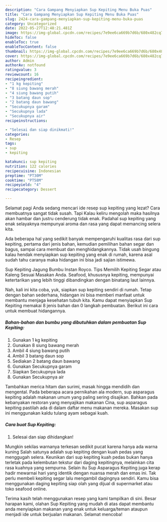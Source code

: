 ```yaml
---
description: "Cara Gampang Menyiapkan Sup Kepiting Menu Buka Puas"
title: "Cara Gampang Menyiapkan Sup Kepiting Menu Buka Puas"
slug: 2424-cara-gampang-menyiapkan-sup-kepiting-menu-buka-puas
category: Uncategorized
date: 2022-05-27T12:48:21.481Z
image: https://img-global.cpcdn.com/recipes/7e9ee6ca669b7d6b/680x482cq70/sup-kepiting-foto-resep-utama.jpg
hideToc: false
enableToc: true
enableTocContent: false
thumbnail: https://img-global.cpcdn.com/recipes/7e9ee6ca669b7d6b/680x482cq70/sup-kepiting-foto-resep-utama.jpg
cover: https://img-global.cpcdn.com/recipes/7e9ee6ca669b7d6b/680x482cq70/sup-kepiting-foto-resep-utama.jpg
author: Admin
authorAv: notfound
ratingvalue: 3
reviewcount: 16
recipeingredient:
- "1 kg kepiting"
- "8 siung bawang merah"
- "4 siung bawang putih"
- "3 batang daun sop"
- "2 batang daun bawang"
- "Secukupnya garam"
- "Secukupnya lada"
- "Secukupnya air"
recipeinstructions:

- "Selesai dan siap dinikmati!"
categories:
- Resep
tags:
- sup
- kepiting

katakunci: sup kepiting 
nutrition: 122 calories
recipecuisine: Indonesian
preptime: "PT30M"
cooktime: "PT58M"
recipeyield: "4"
recipecategory: Dessert

---
```



Selamat pagi Anda sedang mencari ide resep sup kepiting yang lezat? Cara membuatnya sangat tidak susah. Tapi Kalau keliru mengolah maka hasilnya akan hambar dan justru cenderung tidak enak. Padahal sup kepiting yang enak selayaknya mempunyai aroma dan rasa yang dapat memancing selera kita.


Ada beberapa hal yang sedikit banyak mempengaruhi kualitas rasa dari sup kepiting, pertama dari jenis bahan, kemudian pemilihan bahan segar dan bagus, sampai cara membuat dan menghidangkannya. Tidak usah bingung kalau hendak menyiapkan sup kepiting yang enak di rumah, karena asal sudah tahu caranya maka hidangan ini bisa jadi sajian istimewa.

Sup Kepiting Jagung Bumbu Instan Royco. Tips Memilih Kepiting Segar atau Kaleng Sesuai Masakan Anda. Seafood, khususnya kepiting, mempunyai ketertarikan yang lebih tinggi dibandingkan dengan binatang laut lainnya.


Nah, kali ini kita coba, yuk, siapkan sup kepiting sendiri di rumah. Tetap dengan bahan sederhana, hidangan ini bisa memberi manfaat untuk membantu menjaga kesehatan tubuh kita. Kamu dapat menyiapkan Sup Kepiting memakai 8 jenis bahan dan 0 langkah pembuatan. Berikut ini cara untuk membuat hidangannya.

<!--inarticleads1-->

##### Bahan-bahan dan bumbu yang dibutuhkan dalam pembuatan Sup Kepiting:

1. Gunakan 1 kg kepiting
1. Gunakan 8 siung bawang merah
1. Ambil 4 siung bawang putih
1. Ambil 3 batang daun sop
1. Sediakan 2 batang daun bawang
1. Gunakan Secukupnya garam
1. Siapkan Secukupnya lada
1. Gunakan Secukupnya air


Tambahkan merica hitam dan surimi, masak hingga mendidih dan mengental. Pada beberapa acara pernikahan ala modern, sup asparagus kepiting adalah makanan umum yang paling sering disajikan. Bahkan pada kebanyakan restoran yang menyajikan makanan Cina, sup asparagus kepiting pastilah ada di dalam daftar menu makanan mereka. Masakan sup ini menggunakan kaldu tulang ayam sebagai kuah. 

<!--inarticleads2-->

##### Cara buat Sup Kepiting:


1. Selesai dan siap dihidangkan!

Mungkin sekilas warnanya terkesan sedikit pucat karena hanya ada warna kuning Salah satunya adalah sup kepiting dengan kuah pedas yang menggugah selera. Keunikan dari sup kepiting kuah pedas bukan hanya terletak pada kelembutan tekstur dari daging kepitingnya, melainkan cita rasa kuahnya yang sempurna. Selain itu Sup Asparagus Kepiting juga kerap hadir mewarnai hari yang identik dengan nuansa merah dan emas ini. Tak perlu membeli kepiting segar lalu mengambil dagingnya sendiri. Kamu bisa menggunakan daging kepiting siap olah yang dijual di supermarket atau toko seafood online. 

Terima kasih telah menggunakan resep yang kami tampilkan di sini. Besar harapan kami, olahan Sup Kepiting yang mudah di atas dapat membantu anda menyiapkan makanan yang enak untuk keluarga/teman ataupun menjadi ide untuk berjualan makanan. Selamat mencoba!
